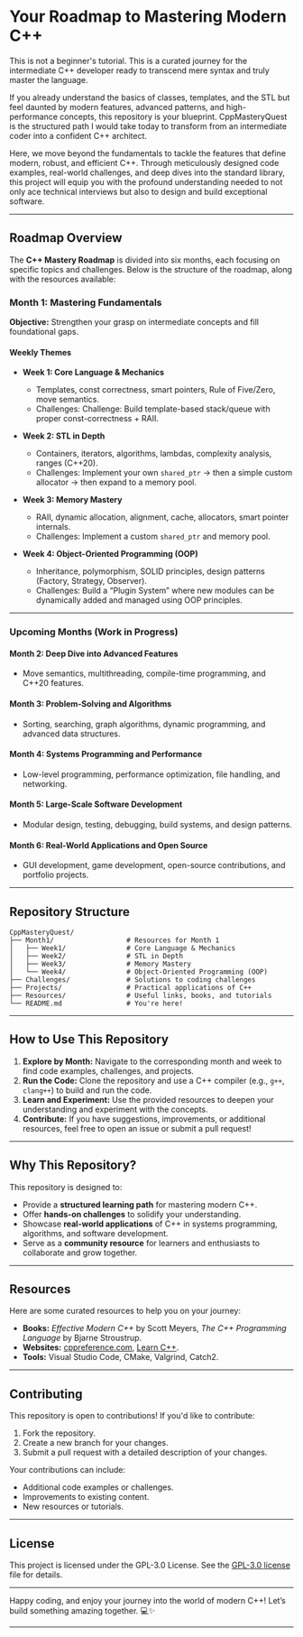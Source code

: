 # Your Roadmap to Mastering Modern C++

This is not a beginner's tutorial. This is a curated journey for the intermediate C++ developer ready to transcend mere syntax and truly master the language.

If you already understand the basics of classes, templates, and the STL but feel daunted by modern features, advanced patterns, and high-performance concepts, this repository is your blueprint. CppMasteryQuest is the structured path I would take today to transform from an intermediate coder into a confident C++ architect.

Here, we move beyond the fundamentals to tackle the features that define modern, robust, and efficient C++. Through meticulously designed code examples, real-world challenges, and deep dives into the standard library, this project will equip you with the profound understanding needed to not only ace technical interviews but also to design and build exceptional software.  

---

## **Roadmap Overview**

The **C++ Mastery Roadmap** is divided into six months, each focusing on specific topics and challenges. Below is the structure of the roadmap, along with the resources available:

### **Month 1: Mastering Fundamentals**

**Objective:** Strengthen your grasp on intermediate concepts and fill foundational gaps.  

#### Weekly Themes

- **Week 1: Core Language & Mechanics**  
  - Templates, const correctness, smart pointers, Rule of Five/Zero, move semantics.  
  - Challenges: Challenge: Build template-based stack/queue with proper const-correctness + RAII.  

- **Week 2: STL in Depth**  
  - Containers, iterators, algorithms, lambdas, complexity analysis, ranges (C++20).  
  - Challenges: Implement your own `shared_ptr` → then a simple custom allocator → then expand to a memory pool.

- **Week 3: Memory Mastery**  
  - RAII, dynamic allocation, alignment, cache, allocators, smart pointer internals.
  - Challenges: Implement a custom `shared_ptr` and memory pool.  

- **Week 4: Object-Oriented Programming (OOP)**  
  - Inheritance, polymorphism, SOLID principles, design patterns (Factory, Strategy, Observer).  
  - Challenges: Build a “Plugin System” where new modules can be dynamically added and managed using OOP principles.

---

### **Upcoming Months** (Work in Progress)  

#### **Month 2: Deep Dive into Advanced Features**

- Move semantics, multithreading, compile-time programming, and C++20 features.  

#### **Month 3: Problem-Solving and Algorithms**

- Sorting, searching, graph algorithms, dynamic programming, and advanced data structures.  

#### **Month 4: Systems Programming and Performance**

- Low-level programming, performance optimization, file handling, and networking.  

#### **Month 5: Large-Scale Software Development**

- Modular design, testing, debugging, build systems, and design patterns.  

#### **Month 6: Real-World Applications and Open Source**

- GUI development, game development, open-source contributions, and portfolio projects.  

---

## **Repository Structure**

```plaintext
CppMasteryQuest/
├── Month1/                  # Resources for Month 1
│   ├── Week1/               # Core Language & Mechanics
│   ├── Week2/               # STL in Depth
│   ├── Week3/               # Memory Mastery
│   └── Week4/               # Object-Oriented Programming (OOP)
├── Challenges/              # Solutions to coding challenges
├── Projects/                # Practical applications of C++
├── Resources/               # Useful links, books, and tutorials
└── README.md                # You're here!
```

---

## **How to Use This Repository**

1. **Explore by Month:** Navigate to the corresponding month and week to find code examples, challenges, and projects.  
2. **Run the Code:** Clone the repository and use a C++ compiler (e.g., `g++`, `clang++`) to build and run the code.  
3. **Learn and Experiment:** Use the provided resources to deepen your understanding and experiment with the concepts.  
4. **Contribute:** If you have suggestions, improvements, or additional resources, feel free to open an issue or submit a pull request!  

---

## **Why This Repository?**

This repository is designed to:

- Provide a **structured learning path** for mastering modern C++.  
- Offer **hands-on challenges** to solidify your understanding.  
- Showcase **real-world applications** of C++ in systems programming, algorithms, and software development.  
- Serve as a **community resource** for learners and enthusiasts to collaborate and grow together.  

---

## **Resources**

Here are some curated resources to help you on your journey:

- **Books:** *Effective Modern C++* by Scott Meyers, *The C++ Programming Language* by Bjarne Stroustrup.  
- **Websites:** [cppreference.com](https://en.cppreference.com/), [Learn C++](https://www.learncpp.com/).  
- **Tools:** Visual Studio Code, CMake, Valgrind, Catch2.  

---

## **Contributing**

This repository is open to contributions! If you'd like to contribute:

1. Fork the repository.  
2. Create a new branch for your changes.  
3. Submit a pull request with a detailed description of your changes.  

Your contributions can include:

- Additional code examples or challenges.  
- Improvements to existing content.  
- New resources or tutorials.  

---

## **License**

This project is licensed under the  GPL-3.0 License. See the [GPL-3.0 license](https://github.com/SourenaMOOSAVI/CppMasteryQuest?tab=GPL-3.0-1-ov-file) file for details.

---

Happy coding, and enjoy your journey into the world of modern C++! Let’s build something amazing together. 💻✨  

---
